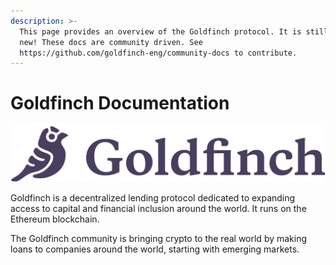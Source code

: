 ```yaml
---
description: >-
  This page provides an overview of the Goldfinch protocol. It is still very
  new! These docs are community driven. See
  https://github.com/goldfinch-eng/community-docs to contribute.
---
```


# Goldfinch Documentation

![](.gitbook/assets/logotype-purp.svg)

Goldfinch is a decentralized lending protocol dedicated to expanding access to capital and financial inclusion around the world. It runs on the Ethereum blockchain.

The Goldfinch community is bringing crypto to the real world by making loans to companies around the world, starting with emerging markets.


